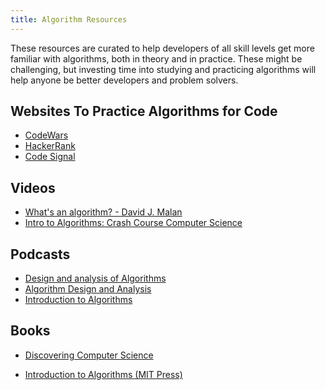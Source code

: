 ```yaml
---
title: Algorithm Resources
---
```


These resources are curated to help developers of all skill levels get more
familiar with algorithms, both in theory and in practice. These might be
challenging, but investing time into studying and practicing algorithms will
help anyone be better developers and problem solvers.

## Websites To Practice Algorithms for Code

- [CodeWars](https://www.codewars.com/dashboard)
- [HackerRank](https://www.hackerrank.com/dashboard)
- [Code Signal](https://codesignal.com/)

## Videos

- [What's an algorithm? - David J. Malan](https://www.youtube.com/watch?v=6hfOvs8pY1k)
- [Intro to Algorithms: Crash Course Computer Science](https://www.youtube.com/watch?v=rL8X2mlNHPM)

## Podcasts

- [Design and analysis of Algorithms](https://player.fm/series/design-and-analysis-of-algorithms-fall-2008)
- [Algorithm Design and Analysis](https://player.fm/series/algorithm-design-and-analysis)
- [Introduction to Algorithms](https://player.fm/series/introduction-to-algorithms-2011)

## Books

- [Discovering Computer Science](https://www.amazon.com/Discovering-Computer-Science-Interdisciplinary-Programming-ebook/dp/B010ACY1QG/ref=mt_kindle?_encoding=UTF8&me=&dpID=614f7vV6UGL&preST=_SY445_QL70_&dpSrc=detail)

- [Introduction to Algorithms (MIT Press)](https://www.amazon.com/Introduction-Algorithms-Eastern-Economy-Thomas/dp/8120340078/ref=asc_df_8120340078/?tag=hyprod-20&linkCode=df0&hvadid=312176709100&hvpos=&hvnetw=g&hvrand=2536717652300069033&hvpone=&hvptwo=&hvqmt=&hvdev=c&hvdvcmdl=&hvlocint=&hvlocphy=9012108&hvtargid=pla-385636858931&psc=1&tag=&ref=&adgrpid=60258872537&hvpone=&hvptwo=&hvadid=312176709100&hvpos=&hvnetw=g&hvrand=2536717652300069033&hvqmt=&hvdev=c&hvdvcmdl=&hvlocint=&hvlocphy=9012108&hvtargid=pla-385636858931)
